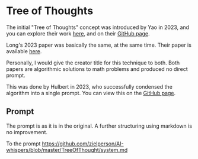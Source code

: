 # Tree of Thoughts
The initial "Tree of Thoughts" concept was introduced by Yao in 2023, and you can explore their work [here](https://arxiv.org/abs/2305.10601), and on their [GitHub page](https://github.com/princeton-nlp/tree-of-thought-llm).

Long's 2023 paper was basically the same, at the same time.
Their paper is available [here](https://arxiv.org/abs/2305.08291).

Personally, I would give the creator title for this technique to both.
Both papers are algorithmic solutions to math problems and produced no direct prompt.

This was done by Hulbert in 2023, who successfully condensed the algorithm into a single prompt.
You can view this on the [GitHub page](https://github.com/dave1010/tree-of-thought-prompting).

## Prompt
The prompt is as it is in the original. A further structuring using markdown is no improvement.

To the prompt https://github.com/zielperson/AI-whispers/blob/master/TreeOfThought/system.md
